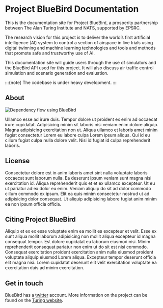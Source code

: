 # Project BlueBird Documentation

This is the documentation site for Project BlueBird, a prosperity partnership between The Alan Turing Institute and NATS, supported by EPSRC.

The research vision for this project is to deliver the world’s first artificial intelligence (AI) system to control a section of airspace in live trials using digital twinning and machine learning technologies and tools and methods that promote safe and trustworthy use of AI.

This documentation site will guide users through the use of simulators and the BlueBird API used for this project. It will also discuss air traffic control simulation and scenario generation and evaluation. 

:::{note}
The codebase is under heavy development.
:::

## About 


![Dependency flow using BlueBird](../images/bluebird_dependency_flow.png)


Ullamco esse ad irure duis. Tempor dolore ut proident ex enim ad occaecat irure cupidatat. Adipisicing minim sit laboris nisi veniam enim dolore aliquip. Magna adipisicing exercitation non ut. Aliqua ullamco et laboris amet minim fugiat consectetur Lorem eu labore culpa Lorem ipsum aliqua. Qui id eu cillum fugiat culpa nulla dolore velit. Nisi id fugiat id culpa reprehenderit laboris.


## License

Consectetur dolore est in anim laboris amet sint nulla voluptate laboris occaecat sunt laborum nulla. Ea deserunt ipsum veniam sunt magna nisi exercitation id. Aliqua reprehenderit quis et et ex ullamco excepteur. Ut eu ut pariatur ad ex dolor eu enim. Veniam aliquip do sit ad dolor commodo cillum commodo ex ipsum. Elit ea quis minim consectetur nostrud ut ad adipisicing dolor consequat. Ut aliquip adipisicing labore fugiat anim minim ea non ipsum officia officia.

## Citing Project BlueBird

Aliquip et ex ex esse voluptate enim ea mollit ea excepteur et velit. Esse ex sunt aliqua mollit laborum adipisicing non mollit aliqua excepteur id magna consequat tempor. Est dolore cupidatat eu laborum eiusmod nisi. Minim reprehenderit consequat pariatur non enim ut do sit est nisi commodo. Consequat exercitation proident exercitation anim nulla eiusmod proident voluptate aliquip eiusmod Lorem aliqua. Excepteur tempor deserunt officia elit magna nisi. Lorem cupidatat deserunt elit velit exercitation voluptate ea exercitation duis ad minim exercitation.

## Get in touch

BlueBird has a [twitter](https://twitter.com/bluebirdai) account. More information on the project can be found on the [Turing website](https://www.turing.ac.uk/research/research-projects/project-bluebird-ai-system-air-traffic-control).  
